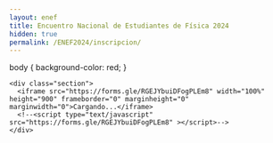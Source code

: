 ```yaml
---
layout: enef
title: Encuentro Nacional de Estudiantes de Física 2024
hidden: true
permalink: /ENEF2024/inscripcion/
---
```



body {
  background-color: red;
}

<div class="no-pad-top" id="index-page">
  <div class="container">
  
    <div class="section">
      <iframe src="https://forms.gle/RGEJYbuiDFogPLEm8" width="100%" height="900" frameborder="0" marginheight="0" marginwidth="0">Cargando...</iframe>
      <!--<script type="text/javascript" src="https://forms.gle/RGEJYbuiDFogPLEm8" ></script>-->
    </div>
    
  </div>
</div>
